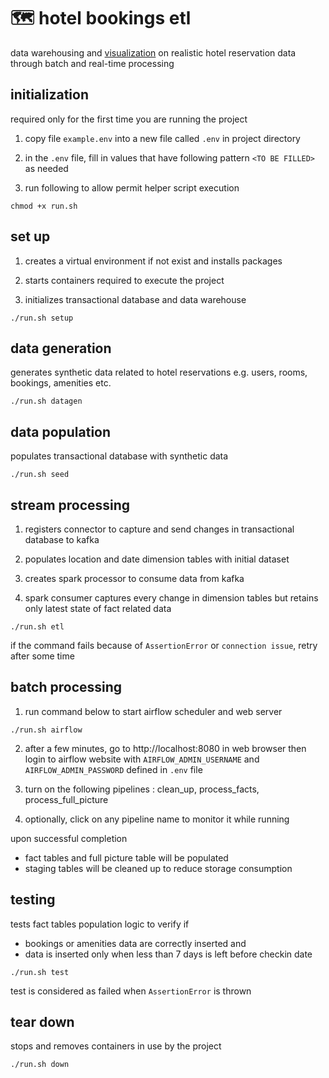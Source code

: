 # 🗺️ hotel bookings etl

data warehousing and [visualization](https://public.tableau.com/app/profile/pinky.gautam/vizzes) on realistic hotel reservation data through batch and real-time processing

## initialization

required only for the first time you are running the project

1. copy file `example.env` into a new file called `.env` in project directory
   
2. in the `.env` file, fill in values that have following pattern `<TO BE FILLED>` as needed 

3. run following to allow permit helper script execution

```
chmod +x run.sh
```

## set up

1. creates a virtual environment if not exist and installs packages

2. starts containers required to execute the project

3. initializes transactional database and data warehouse

```
./run.sh setup
```

## data generation

generates synthetic data related to hotel reservations e.g. users, rooms, bookings, amenities etc.

```
./run.sh datagen
```

## data population

populates transactional database with synthetic data


```
./run.sh seed
```


## stream processing

1. registers connector to capture and send changes in transactional database to kafka

2. populates location and date dimension tables with initial dataset

3. creates spark processor to consume data from kafka

4. spark consumer captures every change in dimension tables but retains only latest state of fact related data

```
./run.sh etl
```

if the command fails because of `AssertionError` or `connection issue`, retry after some time


## batch processing

1. run command below to start airflow scheduler and web server

```
./run.sh airflow
```

2. after a few minutes, go to http://localhost:8080 in web browser then login to airflow website with `AIRFLOW_ADMIN_USERNAME` and `AIRFLOW_ADMIN_PASSWORD` defined in `.env` file
   
3. turn on the following pipelines : clean_up, process_facts, process_full_picture

4. optionally, click on any pipeline name to monitor it while running

upon successful completion
- fact tables and full picture table will be populated
- staging tables will be cleaned up to reduce storage consumption


## testing

tests fact tables population logic to verify if 
- bookings or amenities data are correctly inserted and
- data is inserted only when less than 7 days is left before checkin date

```
./run.sh test
```

test is considered as failed when  `AssertionError` is thrown



## tear down

stops and removes containers in use by the project 

```
./run.sh down
```
